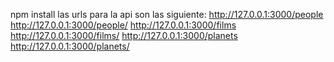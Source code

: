 npm install
las urls para la api son las siguiente:
http://127.0.0.1:3000/people
http://127.0.0.1:3000/people/<id>
http://127.0.0.1:3000/films
http://127.0.0.1:3000/films/<id>
http://127.0.0.1:3000/planets
http://127.0.0.1:3000/planets/<id>